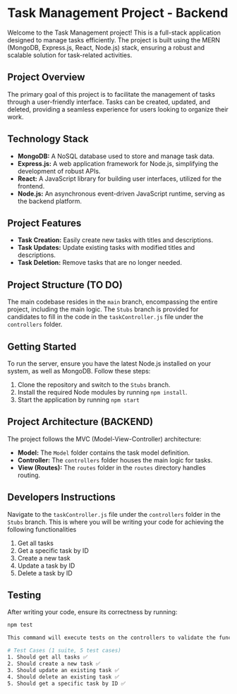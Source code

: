 # Task Management Project - Backend

Welcome to the Task Management project! This is a full-stack application designed to manage tasks efficiently. The project is built using the MERN (MongoDB, Express.js, React, Node.js) stack, ensuring a robust and scalable solution for task-related activities.

## Project Overview

The primary goal of this project is to facilitate the management of tasks through a user-friendly interface. Tasks can be created, updated, and deleted, providing a seamless experience for users looking to organize their work.

## Technology Stack

- **MongoDB:** A NoSQL database used to store and manage task data.
- **Express.js:** A web application framework for Node.js, simplifying the development of robust APIs.
- **React:** A JavaScript library for building user interfaces, utilized for the frontend.
- **Node.js:** An asynchronous event-driven JavaScript runtime, serving as the backend platform.

## Project Features

- **Task Creation:** Easily create new tasks with titles and descriptions.
- **Task Updates:** Update existing tasks with modified titles and descriptions.
- **Task Deletion:** Remove tasks that are no longer needed.

## Project Structure (TO DO)

The main codebase resides in the `main` branch, encompassing the entire project, including the main logic. The `Stubs` branch is provided for candidates to fill in the code in the `taskController.js` file under the `controllers` folder.

## Getting Started

To run the server, ensure you have the latest Node.js installed on your system, as well as MongoDB. Follow these steps:

1. Clone the repository and switch to the `Stubs` branch.
2. Install the required Node modules by running `npm install`.
3. Start the application by running `npm start`

## Project Architecture (BACKEND)

The project follows the MVC (Model-View-Controller) architecture:

- **Model:** The `Model` folder contains the task model definition.
- **Controller:** The `controllers` folder houses the main logic for tasks.
- **View (Routes):** The `routes` folder in the `routes` directory handles routing.

## Developers Instructions

Navigate to the `taskController.js` file under the `controllers` folder in the `Stubs` branch. This is where you will be writing your code for achieving the following functionalities
1. Get all tasks
2. Get a specific task by ID
3. Create a new task
4. Update a task by ID
5. Delete a task by ID


## Testing

After writing your code, ensure its correctness by running:

```bash
npm test

This command will execute tests on the controllers to validate the functionality of your code.

# Test Cases (1 suite, 5 test cases)
1. Should get all tasks ✅
2. Should create a new task ✅
3. Should update an existing task ✅
4. Should delete an existing task ✅
5. Should get a specific task by ID ✅
